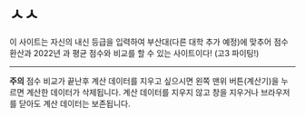 # ㅅㅅ
이 사이트는 자신의 내신 등급을 입력하여 부산대(다른 대학 추가 예정)에 맞추어 점수 환산과 2022년 과 평균 점수와 비교를 할 수 있는 사이트이다!
(고3 파이팅!)
*******************************************************************************************
**주의**
점수 비교가 끝난후 계산 데이터를 지우고 싶으시면 왼쪽 맨위 버튼(계산기)을 누르면 계산한 데이터가 삭제됩니다.
계산 데이터를 지우지 않고 창을 지우거나 브라우저를 닫아도 계산 데이터는 보존됩니다.
